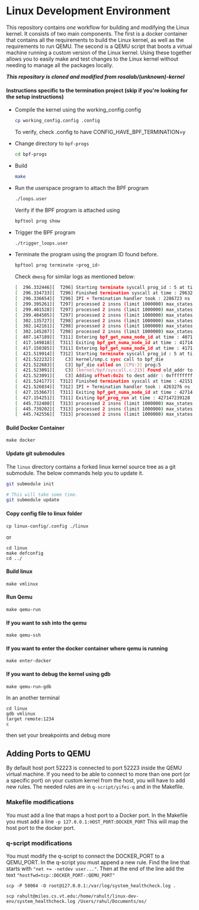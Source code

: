 # Linux Development Environment
This repository contains *one* workflow for building and modifying the Linux kernel.
It consists of two main components.
The first is a docker container that contains all the requirements to build the Linux kernel, as well
    as the requirements to run QEMU.
The second is a QEMU  script that boots a virtual machine running a custom version of the Linux kernel.
Using these together allows you to easily make and test changes to the Linux kernel without needing to
    manage all the packages locally.

***This repository is cloned and modified from rosalab/(unknown)-kernel***

#### Instructions specific to the termination project (skip if you're looking for the setup instructions)

 - Compile the kernel using the working_config.config
    ```sh
    cp working_config.config .config
    ```
    To verify, check .config to have CONFIG_HAVE_BPF_TERMINATION=y
 - Change directory to `bpf-progs`
    ```sh
    cd bpf-progs
    ```
 - Build
    ```sh
    make
    ```
 - Run the userspace program to attach the BPF program
    ```sh
    ./loops.user
    ```
    Verify if the BPF program is attached using
    ```sh
    bpftool prog show
    ```
 - Trigger the BPF program
    ```sh
    ./trigger_loops.user
    ```
 - Terminate the program using the program ID found before.
    ```sh
    bpftool prog terminate <prog_id>
    ```
    Check `dmesg` for similar logs as mentioned below:

    ```sh
    [  296.332446][  T296] Starting terminate syscall prog_id : 5 at time : 296325433601
    [  296.334733][  T296] Finished termination syscall at time : 296327720324
    [  296.336654][  T296] IPI + Termination handler took : 2286723 ns
    [  299.395261][  T297] processed 2 insns (limit 1000000) max_states_per_insn 0 total_states 0 peak_states 0 mark_read 0
    [  299.401528][  T297] processed 2 insns (limit 1000000) max_states_per_insn 0 total_states 0 peak_states 0 mark_read 0
    [  299.404505][  T297] processed 2 insns (limit 1000000) max_states_per_insn 0 total_states 0 peak_states 0 mark_read 0
    [  302.135727][  T298] processed 2 insns (limit 1000000) max_states_per_insn 0 total_states 0 peak_states 0 mark_read 0
    [  302.142161][  T298] processed 2 insns (limit 1000000) max_states_per_insn 0 total_states 0 peak_states 0 mark_read 0
    [  302.145287][  T298] processed 2 insns (limit 1000000) max_states_per_insn 0 total_states 0 peak_states 0 mark_read 0
    [  407.147189][  T311] Entering bpf_get_numa_node_id at time : 407140176600
    [  417.149818][  T311] Exiting bpf_get_numa_node_id at time : 417142805869
    [  417.150385][  T311] Entering bpf_get_numa_node_id at time : 417143373453
    [  421.519914][  T312] Starting terminate syscall prog_id : 5 at time : 421512901566
    [  421.522232][    C3] kernel/smp.c sync call to bpf_die
    [  421.522683][    C3] bpf_die called on [CPU:3] prog:5
    [  421.523091][    C3] [kernel/bpf/syscall.c:215] Found old_addr to be in bpf_func
    [  421.523091][    C3] Adding offset:0x2c to dest addr : 0xffffffffa0000674
    [  421.524177][  T312] Finished termination syscall at time : 421517164842
    [  421.526034][  T312] IPI + Termination handler took : 4263276 ns
    [  427.153667][  T311] Exiting bpf_get_numa_node_id at time : 427146654583
    [  427.154251][  T311] Exiting bpf_prog_run at time : 427147239128
    [  445.732480][  T313] processed 2 insns (limit 1000000) max_states_per_insn 0 total_states 0 peak_states 0 mark_read 0
    [  445.739202][  T313] processed 2 insns (limit 1000000) max_states_per_insn 0 total_states 0 peak_states 0 mark_read 0
    [  445.742556][  T313] processed 2 insns (limit 1000000) max_states_per_insn 0 total_states 0 peak_states 0 mark_read 
    ```

#### Build Docker Container

``` make docker ```

#### Update git submodules
The `linux` directory contains a forked linux kernel source tree as a git submodule. The below commands help you to update it.

```sh
git submodule init

# This will take some time.
git submodule update
```

#### Copy config file to linux folder

``` cp linux-config/.config ./linux ```

or 

```
cd linux
make defconfig
cd ../
```

#### Build linux

```
make vmlinux
```

#### Run Qemu
```
make qemu-run
```

#### If you want to ssh into the qemu
```
make qemu-ssh
```

#### If you want to enter the docker container where qemu is running
```
make enter-docker
```

#### If you want to debug the kernel using gdb
```
make qemu-run-gdb
```
In an another terminal
```
cd linux
gdb vmlinux
target remote:1234
c
```
then set your breakpoints and debug more


## Adding Ports to QEMU
By default host port 52223 is connected to port 52223 inside the QEMU virtual machine.
If you need to be able to connect to more than one port (or a specific port) on your custom kernel from the host, you will have to add new rules.
The needed rules are in `q-script/yifei-q` and in the Makefile.

### Makefile modifications
You must add a line that maps a host port to a Docker port.
In the Makefile you must add a line 
    ```-p 127.0.0.1:HOST_PORT:DOCKER_PORT```
This will map the host port to the docker port.

### q-script modifications
You must modify the q-script to connect the DOCKER_PORT to a QEMU_PORT.
In the q-script you must append a new rule.
Find the line that starts with `"net += -netdev user..."`.
Then at the end of the line add the text ```"hostfwd=tcp::DOCKER_PORT-:QEMU_PORT"```


```
scp -P 50004 -O root@127.0.0.1:/var/log/system_healthcheck.log .

scp rahult@miles.cs.vt.edu:/home/rahult/linux-dev-env/system_healthcheck.log /Users/rahul/Documents/os/
```